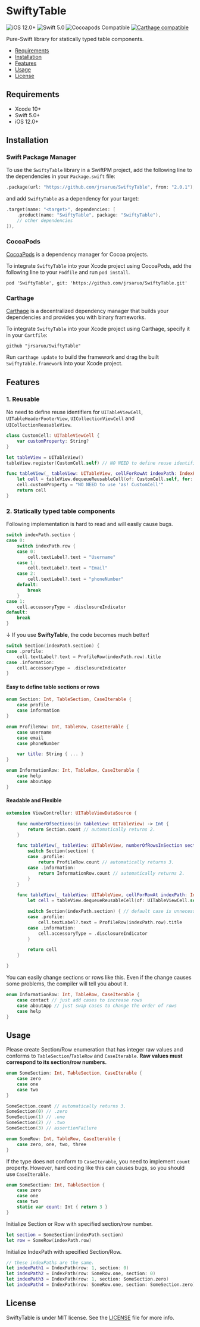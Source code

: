 # SwiftyTable
![iOS 12.0+](https://img.shields.io/badge/platform-iOS%2012%2B-blue.svg?style=flat)
![Swift 5.0](https://img.shields.io/badge/Swift-5.0-orange.svg?style=flat)
![Cocoapods Compatible](https://img.shields.io/cocoapods/v/SwiftyTable.svg)
[![Carthage compatible](https://img.shields.io/badge/Carthage-compatible-4BC51D.svg?style=flat)](https://github.com/Carthage/Carthage)

Pure-Swift library for statically typed table components.
- [Requirements](#requirements)
- [Installation](#installation)
- [Features](#features)
- [Usage](#usage)
- [License](#license)


## Requirements
* Xcode 10+
* Swift 5.0+
* iOS 12.0+

## Installation

### Swift Package Manager

To use the `SwiftyTable` library in a SwiftPM project, add the following line to the dependencies in your `Package.swift` file:

```swift
.package(url: "https://github.com/jrsaruo/SwiftyTable", from: "2.0.1"),
```

and add `SwiftyTable` as a dependency for your target:

```swift
.target(name: "<target>", dependencies: [
    .product(name: "SwiftyTable", package: "SwiftyTable"),
    // other dependencies
]),
```

### CocoaPods
[CocoaPods](http://cocoapods.org) is a dependency manager for Cocoa projects.

To integrate `SwiftyTable` into your Xcode project using CocoaPods, add the following line to your `Podfile` and run `pod install`.

```
pod 'SwiftyTable', git: 'https://github.com/jrsaruo/SwiftyTable.git'
```

### Carthage
[Carthage](https://github.com/Carthage/Carthage) is a decentralized dependency manager that builds your dependencies and provides you with binary frameworks.

To integrate `SwiftyTable` into your Xcode project using Carthage, specify it in your `Cartfile`:

```ogdl
github "jrsaruo/SwiftyTable"
```

Run `carthage update` to build the framework and drag the built `SwiftyTable.framework` into your Xcode project.


## Features
### 1. Reusable
No need to define reuse identifiers for `UITableViewCell`, `UITableHeaderFooterView`, `UICollectionViewCell` and `UICollectionReusableView`.

```swift
class CustomCell: UITableViewCell {
    var customProperty: String?
}

let tableView = UITableView()
tableView.register(CustomCell.self) // NO NEED to define reuse identifier!

func tableView(_ tableView: UITableView, cellForRowAt indexPath: IndexPath) -> UITableViewCell {
    let cell = tableView.dequeueReusableCell(of: CustomCell.self, for: indexPath)
    cell.customProperty = "NO NEED to use 'as! CustomCell'"
    return cell
}

```


### 2. Statically typed table components
Following implementation is hard to read and will easily cause bugs.
```swift
switch indexPath.section {
case 0:
    switch indexPath.row {
    case 0:
        cell.textLabel?.text = "Username"
    case 1:
        cell.textLabel?.text = "Email"
    case 2:
        cell.textLabel?.text = "phoneNumber"
    default:
        break
    }
case 1:
    cell.accessoryType = .disclosureIndicator
default:
    break
}
```

↓ If you use **SwiftyTable**, the code becomes much better!
```swift
switch Section(indexPath.section) {
case .profile:
    cell.textLabel?.text = ProfileRow(indexPath.row).title
case .information:
    cell.accessoryType = .disclosureIndicator
}
```

#### Easy to define table sections or rows
```swift
enum Section: Int, TableSection, CaseIterable {
    case profile
    case information
}

enum ProfileRow: Int, TableRow, CaseIterable {
    case username
    case email
    case phoneNumber

    var title: String { ... }
}

enum InformationRow: Int, TableRow, CaseIterable {
    case help
    case aboutApp
}
```

#### Readable and Flexible
```swift
extension ViewController: UITableViewDataSource {

    func numberOfSections(in tableView: UITableView) -> Int {
        return Section.count // automatically returns 2.
    }

    func tableView(_ tableView: UITableView, numberOfRowsInSection section: Int) -> Int {
        switch Section(section) {
        case .profile:
            return ProfileRow.count // automatically returns 3.
        case .information:
            return InformationRow.count // automatically returns 2.
        }
    }

    func tableView(_ tableView: UITableView, cellForRowAt indexPath: IndexPath) -> UITableViewCell {
        let cell = tableView.dequeueReusableCell(of: UITableViewCell.self, for: indexPath)

        switch Section(indexPath.section) { // default case is unnecessary.
        case .profile:
            cell.textLabel?.text = ProfileRow(indexPath.row).title
        case .information:
            cell.accessoryType = .disclosureIndicator
        }

        return cell
    }

}
```

You can easily change sections or rows like this. Even if the change causes some problems, the compiler will tell you about it.
```swift
enum InformationRow: Int, TableRow, CaseIterable {
    case contact // just add cases to increase rows
    case aboutApp // just swap cases to change the order of rows
    case help
}
```


## Usage
Please create Section/Row enumeration that has integer raw values and conforms to `TableSection`/`TableRow` and `CaseIterable`.
**Raw values must correspond to its section/row numbers.**
```swift
enum SomeSection: Int, TableSection, CaseIterable {
    case zero
    case one
    case two
}

SomeSection.count // automatically returns 3.
SomeSection(0) // .zero
SomeSection(1) // .one
SomeSection(2) // .two
SomeSection(3) // assertionFailure

enum SomeRow: Int, TableRow, CaseIterable {
    case zero, one, two, three
}
```

If the type does not conform to `CaseIterable`, you need to implement `count` property. However, hard coding like this can causes bugs, so you should use `CaseIterable`.
```swift
enum SomeSection: Int, TableSection {
    case zero
    case one
    case two
    static var count: Int { return 3 }
}
```

Initialize Section or Row with specified section/row number.
```swift
let section = SomeSection(indexPath.section)
let row = SomeRow(indexPath.row)
```

Initialize IndexPath with specified Section/Row.
```swift
// these indexPaths are the same.
let indexPath1 = IndexPath(row: 1, section: 0)
let indexPath2 = IndexPath(row: SomeRow.one, section: 0)
let indexPath3 = IndexPath(row: 1, section: SomeSection.zero)
let indexPath4 = IndexPath(row: SomeRow.one, section: SomeSection.zero)
```


## License
SwiftyTable is under MIT license. See the [LICENSE](LICENSE) file for more info.
